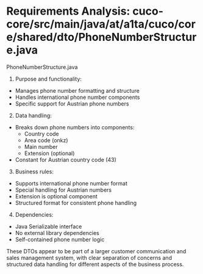 # Requirements Analysis: cuco-core/src/main/java/at/a1ta/cuco/core/shared/dto/PhoneNumberStructure.java

PhoneNumberStructure.java
1. Purpose and functionality:
- Manages phone number formatting and structure
- Handles international phone number components
- Specific support for Austrian phone numbers

2. Data handling:
- Breaks down phone numbers into components:
  - Country code
  - Area code (onkz)
  - Main number
  - Extension (optional)
- Constant for Austrian country code (43)

3. Business rules:
- Supports international phone number format
- Special handling for Austrian numbers
- Extension is optional component
- Structured format for consistent phone handling

4. Dependencies:
- Java Serializable interface
- No external library dependencies
- Self-contained phone number logic

These DTOs appear to be part of a larger customer communication and sales management system, with clear separation of concerns and structured data handling for different aspects of the business process.